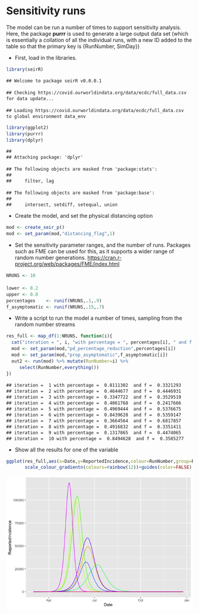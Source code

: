 Sensitivity runs
================

<!-- README.md is generated from README.Rmd. Please edit that file -->

The model can be run a number of times to support sensitivity analysis.
Here, the package **purrr** is used to generate a large output data set
(which is essentially a collation of all the individual runs, with a new
ID added to the table so that the primary key is {RunNumber, SimDay})

  - First, load in the
    libraries.

<!-- end list -->

``` r
library(seirR)
```

    ## Welcome to package seirR v0.0.0.1

    ## Checking https://covid.ourworldindata.org/data/ecdc/full_data.csv  for data update...

    ## Loading https://covid.ourworldindata.org/data/ecdc/full_data.csv  to global environment data_env

``` r
library(ggplot2)
library(purrr)
library(dplyr)
```

    ## 
    ## Attaching package: 'dplyr'

    ## The following objects are masked from 'package:stats':
    ## 
    ##     filter, lag

    ## The following objects are masked from 'package:base':
    ## 
    ##     intersect, setdiff, setequal, union

  - Create the model, and set the physical distancing option

<!-- end list -->

``` r
mod <- create_seir_p()
mod <- set_param(mod,"distancing_flag",1)
```

  - Set the sensitivity parameter ranges, and the number of runs.
    Packages such as FME can be used for this, as it supports a wider
    range of random number generations.
    <https://cran.r-project.org/web/packages/FME/index.html>

<!-- end list -->

``` r
NRUNS <- 10

lower <- 0.2
upper <- 0.8
percentages    <- runif(NRUNS,.1,.9)
f_asymptomatic <- runif(NRUNS,.15,.7)
```

  - Write a script to run the model a number of times, sampling from the
    random number streams

<!-- end list -->

``` r
res_full <- map_df(1:NRUNS, function(i){
  cat("iteration = ", i, "with percentage = ", percentages[i], " and f = ",f_asymptomatic[i],"\n")
  mod <- set_param(mod,"pd_percentage_reduction",percentages[i])
  mod <- set_param(mod,"prop_asymptomatic",f_asymptomatic[i])
  out2 <- run(mod) %>% mutate(RunNumber=i) %>%
     select(RunNumber,everything())
})
```

    ## iteration =  1 with percentage =  0.8111302  and f =  0.3321293 
    ## iteration =  2 with percentage =  0.4644677  and f =  0.4446931 
    ## iteration =  3 with percentage =  0.3347722  and f =  0.3529519 
    ## iteration =  4 with percentage =  0.4061768  and f =  0.2417666 
    ## iteration =  5 with percentage =  0.4969444  and f =  0.5376675 
    ## iteration =  6 with percentage =  0.8439628  and f =  0.5359147 
    ## iteration =  7 with percentage =  0.3664564  and f =  0.6817857 
    ## iteration =  8 with percentage =  0.4916832  and f =  0.3351411 
    ## iteration =  9 with percentage =  0.1317865  and f =  0.4474065 
    ## iteration =  10 with percentage =  0.8494628  and f =  0.3585277

  - Show all the results for one of the
variable

<!-- end list -->

``` r
ggplot(res_full,aes(x=Date,y=ReportedIncidence,colour=RunNumber,group=RunNumber))+geom_path()+
       scale_colour_gradientn(colours=rainbow(12))+guides(color=FALSE)
```

![](README_files/figure-gfm/unnamed-chunk-5-1.png)<!-- -->
